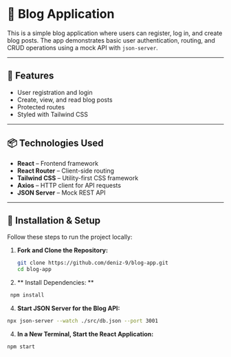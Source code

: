 # 📝 Blog Application

This is a simple blog application where users can register, log in, and create blog posts. The app demonstrates basic user authentication, routing, and CRUD operations using a mock API with `json-server`.

---

## 🚀 Features

- User registration and login  
- Create, view, and read blog posts  
- Protected routes  
- Styled with Tailwind CSS  

---

## 📦 Technologies Used

- **React** – Frontend framework  
- **React Router** – Client-side routing  
- **Tailwind CSS** – Utility-first CSS framework  
- **Axios** – HTTP client for API requests  
- **JSON Server** – Mock REST API  

---

## 🔧 Installation & Setup

Follow these steps to run the project locally:

1. **Fork and Clone the Repository:**

   ```bash
   git clone https://github.com/deniz-9/blog-app.git
   cd blog-app
2. ** Install Dependencies: **

```bash
 npm install

```
4. **Start JSON Server for the Blog API:**

```bash
npx json-server --watch ./src/db.json --port 3001

```
4. **In a New Terminal, Start the React Application:**

```bash
npm start 
